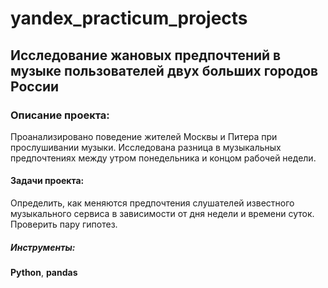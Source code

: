 # yandex_practicum_projects

## Исследование жановых предпочтений в музыке пользователей двух больших городов России

### Описание проекта:
Проанализировано поведение жителей Москвы и Питера при прослушивании музыки. Исследована разница в музыкальных предпочтениях между утром понедельника и концом рабочей недели.

#### Задачи проекта:
Определить, как меняются предпочтения слушателей известного музыкального сервиса в зависимости от дня недели и времени суток. Проверить пару гипотез.

##### Инструменты:
**Python**, **pandas**